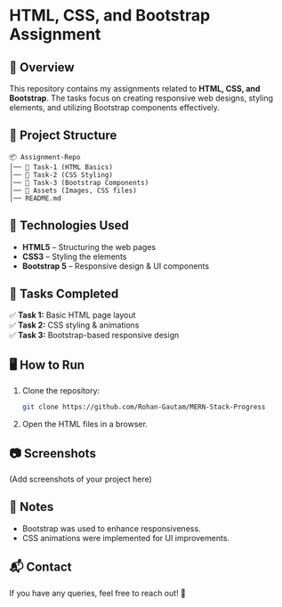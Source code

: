 # HTML, CSS, and Bootstrap Assignment  

## 📌 Overview  
This repository contains my assignments related to **HTML, CSS, and Bootstrap**. The tasks focus on creating responsive web designs, styling elements, and utilizing Bootstrap components effectively.  

## 📂 Project Structure  
```
📦 Assignment-Repo  
│── 📁 Task-1 (HTML Basics)  
│── 📁 Task-2 (CSS Styling)  
│── 📁 Task-3 (Bootstrap Components)  
│── 📁 Assets (Images, CSS files)  
│── README.md
```

## 🚀 Technologies Used  
- **HTML5** – Structuring the web pages  
- **CSS3** – Styling the elements  
- **Bootstrap 5** – Responsive design & UI components  

## 📜 Tasks Completed  
✅ **Task 1:** Basic HTML page layout  
✅ **Task 2:** CSS styling & animations  
✅ **Task 3:** Bootstrap-based responsive design  

## 🖥️ How to Run  
1. Clone the repository:  
   ```bash
   git clone https://github.com/Rohan-Gautam/MERN-Stack-Progress
   ```  
2. Open the HTML files in a browser.

## 📷 Screenshots
(Add screenshots of your project here)

## 📝 Notes
- Bootstrap was used to enhance responsiveness.
- CSS animations were implemented for UI improvements.

## 📬 Contact
If you have any queries, feel free to reach out! 🚀